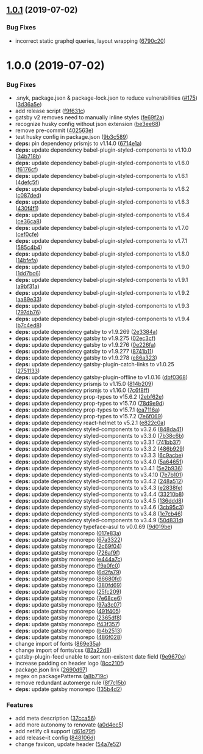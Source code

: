 <a name="1.0.1"></a>

## [1.0.1](https://github.com/harrisjt/harrisjt.com/compare/v1.0.0...v1.0.1) (2019-07-02)

### Bug Fixes

- incorrect static graphql queries, layout wrapping ([6790c20](https://github.com/harrisjt/harrisjt.com/commit/6790c20))

<a name="1.0.0"></a>

# 1.0.0 (2019-07-02)

### Bug Fixes

- .snyk, package.json & package-lock.json to reduce vulnerabilities ([#175](https://github.com/harrisjt/harrisjt.com/issues/175)) ([3d36a5e](https://github.com/harrisjt/harrisjt.com/commit/3d36a5e))
- add release script ([f9f631c](https://github.com/harrisjt/harrisjt.com/commit/f9f631c))
- gatsby v2 removes need to manually inline styles ([fe69f2a](https://github.com/harrisjt/harrisjt.com/commit/fe69f2a))
- recognize husky config without json extension ([be3ee68](https://github.com/harrisjt/harrisjt.com/commit/be3ee68))
- remove pre-commit ([402563e](https://github.com/harrisjt/harrisjt.com/commit/402563e))
- test husky config in package.json ([9b3c589](https://github.com/harrisjt/harrisjt.com/commit/9b3c589))
- **deps:** pin dependency prismjs to v1.14.0 ([6714e1a](https://github.com/harrisjt/harrisjt.com/commit/6714e1a))
- **deps:** update dependency babel-plugin-styled-components to v1.10.0 ([34b718b](https://github.com/harrisjt/harrisjt.com/commit/34b718b))
- **deps:** update dependency babel-plugin-styled-components to v1.6.0 ([f6176cf](https://github.com/harrisjt/harrisjt.com/commit/f6176cf))
- **deps:** update dependency babel-plugin-styled-components to v1.6.1 ([4defc5f](https://github.com/harrisjt/harrisjt.com/commit/4defc5f))
- **deps:** update dependency babel-plugin-styled-components to v1.6.2 ([c087ded](https://github.com/harrisjt/harrisjt.com/commit/c087ded))
- **deps:** update dependency babel-plugin-styled-components to v1.6.3 ([430f4f1](https://github.com/harrisjt/harrisjt.com/commit/430f4f1))
- **deps:** update dependency babel-plugin-styled-components to v1.6.4 ([ce36ca8](https://github.com/harrisjt/harrisjt.com/commit/ce36ca8))
- **deps:** update dependency babel-plugin-styled-components to v1.7.0 ([cef0cfe](https://github.com/harrisjt/harrisjt.com/commit/cef0cfe))
- **deps:** update dependency babel-plugin-styled-components to v1.7.1 ([585c4b4](https://github.com/harrisjt/harrisjt.com/commit/585c4b4))
- **deps:** update dependency babel-plugin-styled-components to v1.8.0 ([14bfefa](https://github.com/harrisjt/harrisjt.com/commit/14bfefa))
- **deps:** update dependency babel-plugin-styled-components to v1.9.0 ([1dd7bc6](https://github.com/harrisjt/harrisjt.com/commit/1dd7bc6))
- **deps:** update dependency babel-plugin-styled-components to v1.9.1 ([a9bf31a](https://github.com/harrisjt/harrisjt.com/commit/a9bf31a))
- **deps:** update dependency babel-plugin-styled-components to v1.9.2 ([aa89e33](https://github.com/harrisjt/harrisjt.com/commit/aa89e33))
- **deps:** update dependency babel-plugin-styled-components to v1.9.3 ([797db76](https://github.com/harrisjt/harrisjt.com/commit/797db76))
- **deps:** update dependency babel-plugin-styled-components to v1.9.4 ([b7c4ed8](https://github.com/harrisjt/harrisjt.com/commit/b7c4ed8))
- **deps:** update dependency gatsby to v1.9.269 ([2e3384a](https://github.com/harrisjt/harrisjt.com/commit/2e3384a))
- **deps:** update dependency gatsby to v1.9.275 ([02ec3cf](https://github.com/harrisjt/harrisjt.com/commit/02ec3cf))
- **deps:** update dependency gatsby to v1.9.276 ([0e226fa](https://github.com/harrisjt/harrisjt.com/commit/0e226fa))
- **deps:** update dependency gatsby to v1.9.277 ([8741b11](https://github.com/harrisjt/harrisjt.com/commit/8741b11))
- **deps:** update dependency gatsby to v1.9.278 ([e86a323](https://github.com/harrisjt/harrisjt.com/commit/e86a323))
- **deps:** update dependency gatsby-plugin-catch-links to v1.0.25 ([2751133](https://github.com/harrisjt/harrisjt.com/commit/2751133))
- **deps:** update dependency gatsby-plugin-offline to v1.0.16 ([dbf0368](https://github.com/harrisjt/harrisjt.com/commit/dbf0368))
- **deps:** update dependency prismjs to v1.15.0 ([814b209](https://github.com/harrisjt/harrisjt.com/commit/814b209))
- **deps:** update dependency prismjs to v1.16.0 ([7c6f8ff](https://github.com/harrisjt/harrisjt.com/commit/7c6f8ff))
- **deps:** update dependency prop-types to v15.6.2 ([2ebf62e](https://github.com/harrisjt/harrisjt.com/commit/2ebf62e))
- **deps:** update dependency prop-types to v15.7.0 ([78d9e9d](https://github.com/harrisjt/harrisjt.com/commit/78d9e9d))
- **deps:** update dependency prop-types to v15.7.1 ([ea7116a](https://github.com/harrisjt/harrisjt.com/commit/ea7116a))
- **deps:** update dependency prop-types to v15.7.2 ([7e6f069](https://github.com/harrisjt/harrisjt.com/commit/7e6f069))
- **deps:** update dependency react-helmet to v5.2.1 ([e822c0a](https://github.com/harrisjt/harrisjt.com/commit/e822c0a))
- **deps:** update dependency styled-components to v3.2.6 ([848da41](https://github.com/harrisjt/harrisjt.com/commit/848da41))
- **deps:** update dependency styled-components to v3.3.0 ([7b38c6b](https://github.com/harrisjt/harrisjt.com/commit/7b38c6b))
- **deps:** update dependency styled-components to v3.3.1 ([741bb37](https://github.com/harrisjt/harrisjt.com/commit/741bb37))
- **deps:** update dependency styled-components to v3.3.2 ([486b929](https://github.com/harrisjt/harrisjt.com/commit/486b929))
- **deps:** update dependency styled-components to v3.3.3 ([6c9acbe](https://github.com/harrisjt/harrisjt.com/commit/6c9acbe))
- **deps:** update dependency styled-components to v3.4.0 ([5a64651](https://github.com/harrisjt/harrisjt.com/commit/5a64651))
- **deps:** update dependency styled-components to v3.4.1 ([5e2b936](https://github.com/harrisjt/harrisjt.com/commit/5e2b936))
- **deps:** update dependency styled-components to v3.4.10 ([7e7b101](https://github.com/harrisjt/harrisjt.com/commit/7e7b101))
- **deps:** update dependency styled-components to v3.4.2 ([248a512](https://github.com/harrisjt/harrisjt.com/commit/248a512))
- **deps:** update dependency styled-components to v3.4.3 ([e2838fe](https://github.com/harrisjt/harrisjt.com/commit/e2838fe))
- **deps:** update dependency styled-components to v3.4.4 ([33210b8](https://github.com/harrisjt/harrisjt.com/commit/33210b8))
- **deps:** update dependency styled-components to v3.4.5 ([136ddd8](https://github.com/harrisjt/harrisjt.com/commit/136ddd8))
- **deps:** update dependency styled-components to v3.4.6 ([3cb95c3](https://github.com/harrisjt/harrisjt.com/commit/3cb95c3))
- **deps:** update dependency styled-components to v3.4.8 ([1e7cb46](https://github.com/harrisjt/harrisjt.com/commit/1e7cb46))
- **deps:** update dependency styled-components to v3.4.9 ([50d831d](https://github.com/harrisjt/harrisjt.com/commit/50d831d))
- **deps:** update dependency typeface-asul to v0.0.69 ([9d019be](https://github.com/harrisjt/harrisjt.com/commit/9d019be))
- **deps:** update gatsby monorepo ([017e83a](https://github.com/harrisjt/harrisjt.com/commit/017e83a))
- **deps:** update gatsby monorepo ([67a3322](https://github.com/harrisjt/harrisjt.com/commit/67a3322))
- **deps:** update gatsby monorepo ([2c69f04](https://github.com/harrisjt/harrisjt.com/commit/2c69f04))
- **deps:** update gatsby monorepo ([726af9f](https://github.com/harrisjt/harrisjt.com/commit/726af9f))
- **deps:** update gatsby monorepo ([e444a7c](https://github.com/harrisjt/harrisjt.com/commit/e444a7c))
- **deps:** update gatsby monorepo ([f9a0fc0](https://github.com/harrisjt/harrisjt.com/commit/f9a0fc0))
- **deps:** update gatsby monorepo ([6d2fa79](https://github.com/harrisjt/harrisjt.com/commit/6d2fa79))
- **deps:** update gatsby monorepo ([86680fd](https://github.com/harrisjt/harrisjt.com/commit/86680fd))
- **deps:** update gatsby monorepo ([380fd69](https://github.com/harrisjt/harrisjt.com/commit/380fd69))
- **deps:** update gatsby monorepo ([25fc209](https://github.com/harrisjt/harrisjt.com/commit/25fc209))
- **deps:** update gatsby monorepo ([7e68ce6](https://github.com/harrisjt/harrisjt.com/commit/7e68ce6))
- **deps:** update gatsby monorepo ([97a3c07](https://github.com/harrisjt/harrisjt.com/commit/97a3c07))
- **deps:** update gatsby monorepo ([491f405](https://github.com/harrisjt/harrisjt.com/commit/491f405))
- **deps:** update gatsby monorepo ([2365df8](https://github.com/harrisjt/harrisjt.com/commit/2365df8))
- **deps:** update gatsby monorepo ([f43f357](https://github.com/harrisjt/harrisjt.com/commit/f43f357))
- **deps:** update gatsby monorepo ([b4b2513](https://github.com/harrisjt/harrisjt.com/commit/b4b2513))
- **deps:** update gatsby monorepo ([486f028](https://github.com/harrisjt/harrisjt.com/commit/486f028))
- change import of fonts ([869e35a](https://github.com/harrisjt/harrisjt.com/commit/869e35a))
- change import of fonts/css ([82a22d8](https://github.com/harrisjt/harrisjt.com/commit/82a22d8))
- gatsby-plugin-feed unable to sort non-existent date field ([9e9670e](https://github.com/harrisjt/harrisjt.com/commit/9e9670e))
- increase padding on header logo ([8cc210f](https://github.com/harrisjt/harrisjt.com/commit/8cc210f))
- package.json link ([2690d97](https://github.com/harrisjt/harrisjt.com/commit/2690d97))
- regex on packagePatterns ([a8b719c](https://github.com/harrisjt/harrisjt.com/commit/a8b719c))
- remove redundant automerge rule ([8f7c15b](https://github.com/harrisjt/harrisjt.com/commit/8f7c15b))
- **deps:** update gatsby monorepo ([135b4d2](https://github.com/harrisjt/harrisjt.com/commit/135b4d2))

### Features

- add meta description ([37cca56](https://github.com/harrisjt/harrisjt.com/commit/37cca56))
- add more autonomy to renovate ([a0d4ec5](https://github.com/harrisjt/harrisjt.com/commit/a0d4ec5))
- add netlify cli support ([d61d79f](https://github.com/harrisjt/harrisjt.com/commit/d61d79f))
- add release-it config ([848106d](https://github.com/harrisjt/harrisjt.com/commit/848106d))
- change favicon, update header ([54a7e52](https://github.com/harrisjt/harrisjt.com/commit/54a7e52))
